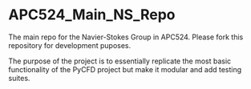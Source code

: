 # APC524_Main_NS_Repo
The main repo for the Navier-Stokes Group in APC524.
Please fork this repository for development puposes.

The purpose of the project is to essentially replicate the most basic functionality of the
PyCFD project but make it modular and add testing suites.
